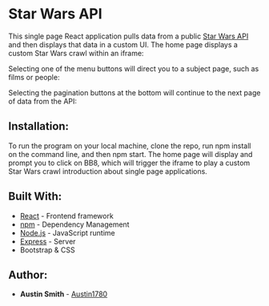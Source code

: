 # Star Wars API
This single page React application pulls data from a public <a href="https://swapi.co/">Star Wars API</a> and then displays that data in a custom UI. The home page displays a custom Star Wars crawl within an iframe:

Selecting one of the menu buttons will direct you to a subject page, such as films or people:

Selecting the pagination buttons at the bottom will continue to the next page of data from the API:


## Installation:
To run the program on your local machine, clone the repo, run npm install on the command line, and then npm start. The home page will display and prompt you to click on BB8, which will trigger the iframe to play a custom Star Wars crawl introduction about single page applications.

## Built With:

* [React](https://reactjs.org/) - Frontend framework
* [npm](https://www.npmjs.com/) - Dependency Management
* [Node.js](https://nodejs.org/en/) - JavaScript runtime
* [Express](https://expressjs.com/) - Server
* Bootstrap & CSS

## Author:

* **Austin Smith** - [Austin1780](https://github.com/Austin1780)

